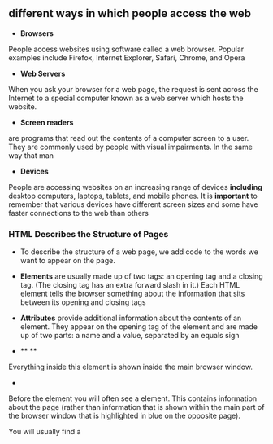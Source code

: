 #
## different ways in which people access the web 
* **Browsers**

People access websites using 
software called a web browser. 
Popular examples include 
Firefox, Internet Explorer, Safari, 
Chrome, and Opera

* **Web Servers**

When you ask your browser for 
a web page, the request is sent 
across the Internet to a special 
computer known as a web 
server which hosts the website.

* **Screen readers**

 are programs 
that read out the contents of a 
computer screen to a user. They 
are commonly used by people 
with visual impairments.
In the same way that man

* **Devices**

People are accessing websites 
on an increasing range of devices 
**including** desktop computers, 
laptops, tablets, and mobile 
phones. It is **important** to 
remember that various devices 
have different screen sizes and 
some have faster connections to 
the web than others


### HTML Describes the Structure of Pages
* To 
describe the structure of a web page, we add code to the words we want 
to appear on the page.

* **Elements** are usually 
made up of two tags: an opening tag and a closing tag. (The closing tag 
has an extra forward slash in it.) Each HTML element tells the browser 
something about the information that sits between its opening and 
closing tags

* **Attributes** provide additional information 
about the contents of an element. They appear 
on the opening tag of the element and are 
made up of two parts: a name and a value, 
separated by an equals sign


* ** <body>**

Everything inside this element is 
shown inside the main browser 
window.

* **<head>**

Before the <body> element you 
will often see a <head> element. 
This contains information 
about the page (rather than 
information that is shown within 
the main part of the browser 
window that is highlighted in 
blue on the opposite page). 

You will usually find a **<title>**
element inside the <head>
element.
**<title>**The contents of the <title>
element are either shown in the 
top of the browser, above where 
you usually type in the URL of 
the page you want to visit, or 
on the tab for that page (if your 
browser uses tabs to allow you 
to view multiple pages at the 
same time)

## FORM 
The **<form>** element uses the action attribute to indicate the page that 
the data is being sent to. Each of the form controls sits inside the <form>
element. Different types of form control are suited to collecting different 
types of data. The <fieldset> element is used to group related 
questions together. The <label> element indicates the purpose of each 
form control

* Whenever you want to collect information from 
visitors you will need a form, which lives inside a 
<form> element.
*  Information from a form is sent in name/value pairs.

* Each form control is given a name, and the text the 
user types in or the values of the options they select 
are sent to the server.
* HTML5 introduces new form elements which make it 
easier for visitors to fill in forms


## DOCTYPE
Because there have been 
several versions of HTML, each 
web page should begin with a 
DOCTYPE declaration to tell a 
browser which version of HTML 
the page is using

## Comments in HTML

<!-- -->
If you want to add a comment 
to your code that will not be 
visible in the user's browser, you 
can add the text between these 
characters

## ID Attribute

Every HTML element can carry 
the id attribute. It is used to 
uniquely identify that element 
from other elements on the 
page. Its value should start with 
a letter or an underscore (not a 
number or any other character).
It is important that no two 
elements on the same page 
have the same value for their id
attributes (otherwise the value is 
no longer unique)

## Class Attrupte
Every HTML element can 
also carry a class attribute. 
Sometimes, rather than uniquely 
identifying one element within 
a document, you will want a 
way to identify several elements 
as being different from the 
other elements on the page. 

## block level elements

Some elements will always 
appear to start on a new line in 
the browser window. **These are 
known as block level elements. **

* Examples of block elements are 
<h1>, <p>, <ul>, and <li>.

## inline elements

 Some elements will always 
appear to continue on the 
same line as their neighbouring 
elements. These are known as 
inline elements.

**Examples** of inline elements are 
<a>, <b>, <em>, and <img>.

## <div>
The <div> element allows you to 
group a set of elements together 
in one block-level box

## Grouping Text & Elements Inline

* ** <span>** elements 
is so that they can control the 
appearance of the content of 
these elements using CSS.

* **iframe** is like a little window 
that has been cut into your 
page — and in that window you 
can see another page. The term 
iframe is an abbreviation of inline 
frame.
* **src**
The src attribute specifies the 
URL of the page to show in the 
frame.
* **height**
The height attribute specifies 
the height of the iframe in pixels.
* **width**
The width attribute specifies 
the width of the iframe in pixels

## image

* You can specify the dimensions of images using CSS. 
This is very helpful when you use the same sized 
images on several pages of your site.
* Images can be aligned both horizontally and vertically 
using CSS.
*  You can use a background image behind the box 
created by any element on a page. 
* Background images can appear just once or be 
repeated across the background of the box.
* You can create image rollover effects by moving the 
background position of an image.
*To reduce the number of images your browser has to 
load, you can create image sprite

## header / footer / nav / article /section

The <header> and <footer>
elements can be used for:
* The main header or footer 
that appears at the top or 
bottom of every page on the 
site.
* A header or footer for an 
individual <article> or 
<section> within the page.

** The <nav> **  
 element is used to 
contain the major navigational 
blocks on the site such as the 
primary site navigation

**The <article>**

 element acts as 
a container for any section of a 
page that could stand alone and 
potentially be syndicated.

**The <section>**

 element groups 
related content together, and 
typically each section would 
have its own heading.

## HTML5 LAYOUT

* The new HTML5 elements indicate the purpose of 
different parts of a web page and help to describe 
its structure.
* The new elements provide clearer code (compared 
with using multiple <div> elements).
* Older browsers that do not understand HTML5 
elements need to be told which elements are 
block-level elements.
* To make HTML5 elements work in Internet Explorer 8 
(and older versions of IE), extra JavaScript is needed, 
which is available free from Google

## java script

* A script is a series of instructions that a 
computer can follow to achieve a goal. 

* To write a script, you need to first 
state your goal and then list the 
tasks that need to be completed in 
order to achieve it.


 1: DEFINE THE GOAL 
First, you need to define the task you want to 
achieve.

2: DESIGN THE SCRIPT 
To design a script you split the goal out into a series 
of tasks that are going to be involved in solving this 
puzzle. 

3: CODE EACH STEP 
Each of the steps needs to be written in a 
programming language that the compu ter 
understands..


* **Vocabulary:** The words that computers 
understand 
* **Syntax:** How you put those words together to 
create instructions computers can follow 

## FLOWCHART

![image]()

* Arrows show how the script moves from one task 
to the next. The different shapes represent diff€rent 
types of tasks. In some places there are decisions 
which cause the code to follow different paths. 

## COMPUTERS CREATE MODELS OF THE WORLD USING DATA

* OBJECTS (TH INGS) 
In computer programming, each physical thing in 
the world can be represented as an object. 

Each object can have its own: 
* Properties 
* Events 
* Methods



* PROPERTIES (CHARACTERISTICS) 
Both of the cars share common characteristics. 
 Programmers call these characteristics the 
properties of an object.

* Each property has a name and a value, and each of 
these name/value pairs tells you something about 
each individual instance of the object. 

* AN EVENT

Programmers choose which events they respond to. 
When a specific event happens, that event can be 
used to trigger a specific section of the code. 

Scripts often use different events to trigger different 
types of functionality. 

So a script will state which events the programmer 
wants to respond to, and what part of the script 
should be run when each of those events occur. 

* METHOD 

When you use a method, you do not always need to 
know how it achieves its task; you just need to know 
how to ask the question and how to interpret any 
answers it gives you